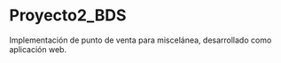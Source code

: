 # Proyecto2_BDS
Implementación de punto de venta para miscelánea, desarrollado como aplicación web.
